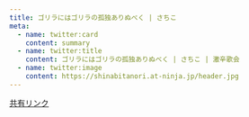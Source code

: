 ```yaml
---
title: ゴリラにはゴリラの孤独ありぬべく | さちこ
meta: 
  - name: twitter:card
    content: summary
  - name: twitter:title
    content: ゴリラにはゴリラの孤独ありぬべく | さちこ | 激辛歌会
  - name: twitter:image
    content: https://shinabitanori.at-ninja.jp/header.jpg
---
```

[共有リンク](https://docs.google.com/document/d/14wh4l9as3AN6_8PSB7520AsEL08YcdvozmD6wDLgIbs/)

<Canonical href="https://note.com/shinabitanori/n/nfe7f3c14d280" />
<Importdoc id="hwFSiQcZU5IghzbbG3Jj" />
<Jssocials />
<Disqus />